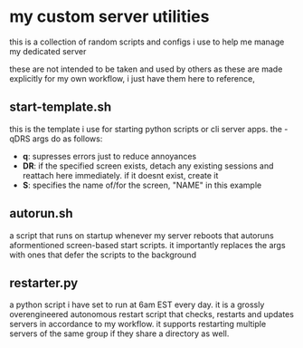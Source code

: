 # my custom server utilities

this is a collection of random scripts and configs i use to help me manage my dedicated server

these are not intended to be taken and used by others as these are made explicitly for my own workflow, i just have them here to reference,

## start-template.sh
this is the template i use for starting python scripts or cli server apps. the -qDRS args do as follows:
- **q**: supresses errors just to reduce annoyances
- **DR**: if the specified screen exists, detach any existing sessions and reattach here immediately. if it doesnt exist, create it
- **S**: specifies the name of/for the screen, "NAME" in this example

## autorun.sh
a script that runs on startup whenever my server reboots that autoruns aformentioned screen-based start scripts. it importantly replaces the args with ones that defer the scripts to the background

## restarter.py

a python script i have set to run at 6am EST every day. it is a grossly overengineered autonomous restart script that checks, restarts and updates servers in accordance to my workflow. it supports restarting multiple servers of the same group if they share a directory as well.